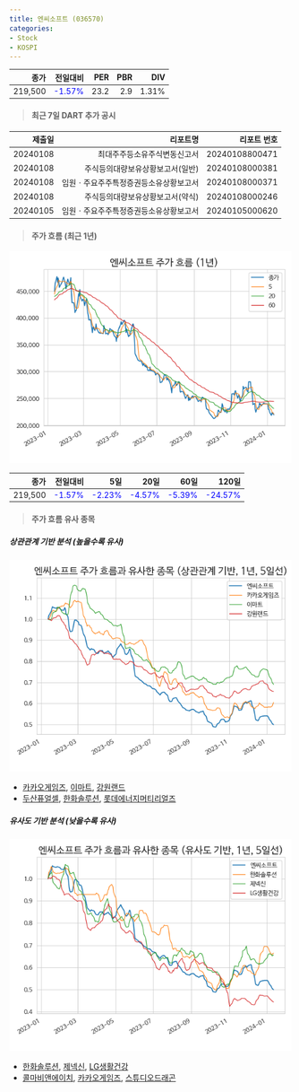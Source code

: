 ```yaml
---
title: 엔씨소프트 (036570)
categories:
- Stock
- KOSPI
---
```


|종가|전일대비|PER|PBR|DIV|
|---:|-------:|--:|--:|--:|
|219,500|<span style="color: blue">-1.57%</span>|23.2|2.9|1.31%|

<!-- more -->

> #### 최근 7일 DART 추가 공시

|제출일|리포트명|리포트 번호|
|-----:|-------:|----------:|
|20240108|최대주주등소유주식변동신고서|20240108800471|
|20240108|주식등의대량보유상황보고서(일반)|20240108000381|
|20240108|임원ㆍ주요주주특정증권등소유상황보고서|20240108000371|
|20240108|주식등의대량보유상황보고서(약식)|20240108000246|
|20240105|임원ㆍ주요주주특정증권등소유상황보고서|20240105000620|

> #### 주가 흐름 (최근 1년)

![036570](/assets/images/stock/036570.png)

|종가|전일대비|5일|20일|60일|120일|
|---:|-------:|--:|---:|---:|----:|
|219,500|<span style="color: blue">-1.57%</span>|<span style="color: blue">-2.23%</span>|<span style="color: blue">-4.57%</span>|<span style="color: blue">-5.39%</span>|<span style="color: blue">-24.57%</span>|

> #### 주가 흐름 유사 종목

##### 상관관계 기반 분석 (높을수록 유사)
![036570](/assets/images/stock/036570_corr.png)
- [카카오게임즈](/293490/), [이마트](/139480/), [강원랜드](/035250/)
- [두산퓨얼셀](/336260/), [한화솔루션](/009830/), [롯데에너지머티리얼즈](/020150/)

##### 유사도 기반 분석 (낮을수록 유사)	
![036570](/assets/images/stock/036570_sim.png)
- [한화솔루션](/009830/), [제넥신](/095700/), [LG생활건강](/051900/)
- [콜마비앤에이치](/200130/), [카카오게임즈](/293490/), [스튜디오드래곤](/253450/)
